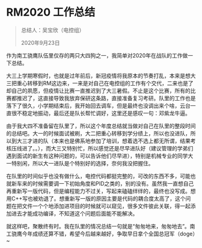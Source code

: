 # RM2020 工作总结

> 总结人：吴宝欣（电控组）
>
> 2020年9月23日

作为南工骁鹰队伍里仅存的两只大四狗之一，我简单对2020年在战队的工作做一下总结。

​大三上学期寒假时，也就是过年前后，新冠疫情将我原本的节奏打乱，本来是想大三把重心转移到RM这边来，一来是对自己在电控组的工作有个交代，二来也是了却自己的夙愿，但疫情让比赛一直推迟到了大三暑假。不止是这个比赛，所有的比赛都推迟了，这直接导致我放弃保研这条路，直接准备复习考研。队里的工作也是落下了很久，小学期结束后，我开始回去调车，但是最终也没调出来个啥，云台一直很不稳定地振动，最后还是队长帮忙调好，这里还是感叹一句：邓紫龙牛逼。

由于我大四不准备留在队里了，所以这个年度总结就当做对自己在队里的整段时间的总结吧。大一的时候面试被刷，大二把重心转移到学分绩上，所以也没进队，所以到大三才进的队（本来也是佛系地参加了培训，想着选不选上都无所谓，结果考核压线进了。。），而大三又特别忙，所以感觉还是尽早进队好（建议管理的学弟们遇到面试的新生有这种问题的，可以告诉他们尽早进），特别是机械专业的同学大一特别闲，所以大一进队是个特别好的选择，奈何我没把握住。

在队里的时间似乎也没有做什么，电控代码都挺完整的，可改的东西不多，可能也就新车来的时候需要调一下初始角度和PID之类的，别的没有。虽然我一直想自己再重新写一版代码，但是编程能力不过关，写起来磕磕绊绊的，最终也没写成。想用C++写也被劝退了。想重新写一版的原因主要是代码的耦合度太高了，这个问题在把文件一个个地添加进项目的时候就可以窥见，很多文件彼此关联，得一起添加进去才能成功编译，不知道这个问题后面能不能解决。

​就这样吧，聚散终有时。我在队里的情况总结一句就是“匆匆地来，匆匆地去”。南工骁鹰今年成绩还算不错，希望今后越来越好，争取早日拿个全国总冠军（doge）~
